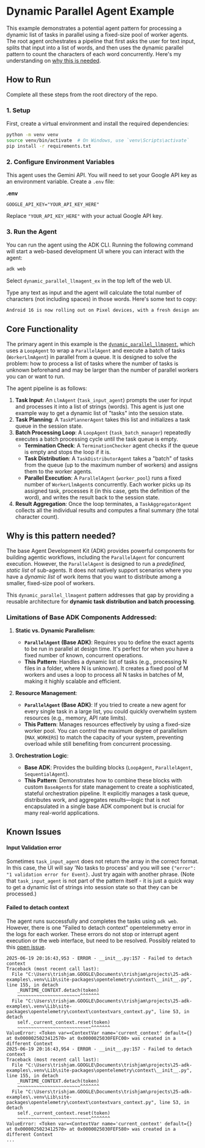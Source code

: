 # Dynamic Parallel Agent Example

This example demonstrates a potential agent pattern for processing a dynamic list of tasks in parallel using a fixed-size pool of worker agents. The root agent orchestrates a pipeline that first asks the user for text input, splits that input into a list of words, and then uses the dynamic parallel pattern to count the characters of each word concurrently. Here's my understanding on [why this is needed](#why-is-this-pattern-needed).

## How to Run

Complete all these steps from the root directory of the repo.

### 1. Setup

First, create a virtual environment and install the required dependencies:

```bash
python -m venv venv
source venv/bin/activate  # On Windows, use `venv\Scripts\activate`
pip install -r requirements.txt
```

### 2. Configure Environment Variables

This agent uses the Gemini API. You will need to set your Google API key as an environment variable. Create a `.env` file:

**.env**
```
GOOGLE_API_KEY="YOUR_API_KEY_HERE"
```

Replace `"YOUR_API_KEY_HERE"` with your actual Google API key.

### 3. Run the Agent

You can run the agent using the ADK CLI. Running the following command will start a web-based development UI where you can interact with the agent:

```bash
adk web
```

Select `dynamic_parallel_llmagent_ex` in the top left of the web UI.

Type any text as input and the agent will calculate the total number of characters (not including spaces) in those words. Here's some text to copy:

```bash
Android 16 is now rolling out on Pixel devices, with a fresh design and new features like live delivery and ride-share updates
```

## Core Functionality

The primary agent in this example is the [`dynamic_parallel_llmagent`](subagents/dynamic_parallel_llmagent/agent.py), which uses a `LoopAgent` to wrap a `ParallelAgent` and execute a batch of tasks (`WorkerLlmAgent`) in parallel from a queue. It is designed to solve the problem: how to process a list of tasks where the number of tasks is unknown beforehand and may be larger than the number of parallel workers you can or want to run.

The agent pipeline is as follows:
1.  **Task Input**: An `LlmAgent` (`task_input_agent`) prompts the user for input and processes it into a list of strings (words).  This agent is just one example way to get a dynamic list of "tasks" into the session state.
2.  **Task Planning**: A `TaskPlannerAgent` takes this list and initializes a task queue in the session state.
3.  **Batch Processing Loop**: A `LoopAgent` (`task_batch_manager`) repeatedly executes a batch processing cycle until the task queue is empty.
    - **Termination Check**: A `TerminationChecker` agent checks if the queue is empty and stops the loop if it is.
    - **Task Distribution**: A `TaskDistributorAgent` takes a "batch" of tasks from the queue (up to the maximum number of workers) and assigns them to the worker agents.
    - **Parallel Execution**: A `ParallelAgent` (`worker_pool`) runs a fixed number of `WorkerLlmAgent`s concurrently. Each worker picks up its assigned task, processes it (in this case, gets the definition of the word), and writes the result back to the session state.
4.  **Result Aggregation**: Once the loop terminates, a `TaskAggregatorAgent` collects all the individual results and computes a final summary (the total character count).

## Why is this pattern needed?

The base Agent Development Kit (ADK) provides powerful components for building agentic workflows, including the `ParallelAgent` for concurrent execution. However, the `ParallelAgent` is designed to run a *predefined, static list* of sub-agents. It does not natively support scenarios where you have a *dynamic list* of work items that you want to distribute among a smaller, fixed-size pool of workers.

This `dynamic_parallel_llmagent` pattern addresses that gap by providing a reusable architecture for **dynamic task distribution and batch processing**.

### Limitations of Base ADK Components Addressed:

1.  **Static vs. Dynamic Parallelism**:
    - **`ParallelAgent` (Base ADK)**: Requires you to define the exact agents to be run in parallel at design time. It's perfect for when you have a fixed number of known, concurrent operations.
    - **This Pattern**: Handles a dynamic list of tasks (e.g., processing N files in a folder, where N is unknown). It creates a fixed pool of M workers and uses a loop to process all N tasks in batches of M, making it highly scalable and efficient.

2.  **Resource Management**:
    - **`ParallelAgent` (Base ADK)**: If you tried to create a new agent for every single task in a large list, you could quickly overwhelm system resources (e.g., memory, API rate limits).
    - **This Pattern**: Manages resources effectively by using a fixed-size worker pool. You can control the maximum degree of parallelism (`MAX_WORKERS`) to match the capacity of your system, preventing overload while still benefiting from concurrent processing.

3.  **Orchestration Logic**:
    - **Base ADK**: Provides the building blocks (`LoopAgent`, `ParallelAgent`, `SequentialAgent`).
    - **This Pattern**: Demonstrates how to combine these blocks with custom `BaseAgent`s for state management to create a sophisticated, stateful orchestration pipeline. It explicitly manages a task queue, distributes work, and aggregates results—logic that is not encapsulated in a single base ADK component but is crucial for many real-world applications.

## Known Issues

#### Input Validation error

Sometimes `task_input_agent` does not return the array in the correct format.  In this case, the UI will say 'No tasks to process' and you will see `{"error": "1 validation error for Event}`. Just try again with another phrase. (Note that `task_input_agent` is not part of the pattern itself - it is just a quick way to get a dynamic list of strings into session state so that they can be processed.)

#### Failed to detach context

The agent runs successfully and completes the tasks using `adk web`. However, there is one "Failed to detach context" opentelemmetry error in the logs for each worker.
These errors do not stop or interrupt agent execution or the web interface, but need to be resolved. Possibly related to this [open issue](https://github.com/open-telemetry/opentelemetry-python/issues/2606).

```
2025-06-19 20:16:43,953 - ERROR - __init__.py:157 - Failed to detach context
Traceback (most recent call last):
  File "C:\Users\trishjam.GOOGLE\Documents\trishjam\projects\25-adk-examples\.venv\Lib\site-packages\opentelemetry\context\__init__.py", line 155, in detach
    _RUNTIME_CONTEXT.detach(token)
    ~~~~~~~~~~~~~~~~~~~~~~~^^^^^^^
  File "C:\Users\trishjam.GOOGLE\Documents\trishjam\projects\25-adk-examples\.venv\Lib\site-packages\opentelemetry\context\contextvars_context.py", line 53, in detach
    self._current_context.reset(token)
    ~~~~~~~~~~~~~~~~~~~~~~~~~~~^^^^^^^
ValueError: <Token var=<ContextVar name='current_context' default={} at 0x0000025023412570> at 0x0000025030FEFC00> was created in a different Context
2025-06-19 20:16:43,954 - ERROR - __init__.py:157 - Failed to detach context
Traceback (most recent call last):
  File "C:\Users\trishjam.GOOGLE\Documents\trishjam\projects\25-adk-examples\.venv\Lib\site-packages\opentelemetry\context\__init__.py", line 155, in detach
    _RUNTIME_CONTEXT.detach(token)
    ~~~~~~~~~~~~~~~~~~~~~~~^^^^^^^
  File "C:\Users\trishjam.GOOGLE\Documents\trishjam\projects\25-adk-examples\.venv\Lib\site-packages\opentelemetry\context\contextvars_context.py", line 53, in detach
    self._current_context.reset(token)
    ~~~~~~~~~~~~~~~~~~~~~~~~~~~^^^^^^^
ValueError: <Token var=<ContextVar name='current_context' default={} at 0x0000025023412570> at 0x0000025030FEF580> was created in a different Context
...
```